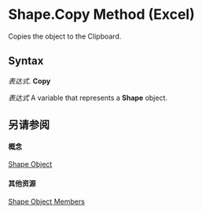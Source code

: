 
# Shape.Copy Method (Excel)

Copies the object to the Clipboard.


## Syntax

 _表达式_. **Copy**

 _表达式_ A variable that represents a **Shape** object.


## 另请参阅


#### 概念


[Shape Object](8f01fcd1-b7d9-5216-2de5-40fb6648a403.md)
#### 其他资源


[Shape Object Members](http://msdn.microsoft.com/library/0fed7136-4228-6c32-507d-3bd36aa56d9a%28Office.15%29.aspx)